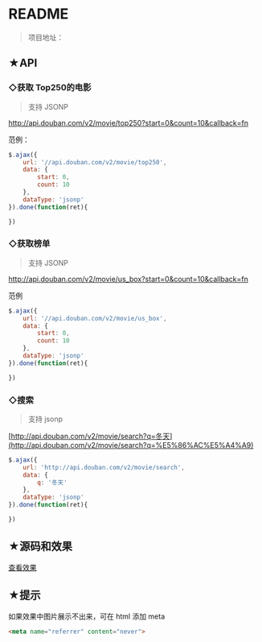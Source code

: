# README

> 项目地址：

## ★API

### ◇**获取 Top250的电影**

> 支持 JSONP

http://api.douban.com/v2/movie/top250?start=0&count=10&callback=fn

范例：

```js
$.ajax({
    url: '//api.douban.com/v2/movie/top250',
    data: {
        start: 0,
        count: 10
    },
    dataType: 'jsonp'
}).done(function(ret){

})
```

### ◇**获取榜单**

> 支持 JSONP

<http://api.douban.com/v2/movie/us_box?start=0&count=10&callback=fn>

范例

```js
$.ajax({
    url: '//api.douban.com/v2/movie/us_box',
    data: {
        start: 0,
        count: 10
    },
    dataType: 'jsonp'
}).done(function(ret){

})
```

### ◇**搜索**

> 支持 jsonp

[http://api.douban.com/v2/movie/search?q=冬天](http://api.douban.com/v2/movie/search?q=%E5%86%AC%E5%A4%A9)

```js
$.ajax({
    url: 'http://api.douban.com/v2/movie/search',
    data: {
        q: '冬天'
    },
    dataType: 'jsonp'
}).done(function(ret){

})
```

## ★源码和效果

[查看效果](http://book.jirengu.com/jirengu-inc/js-works/projects/doubanmovie/index.html)

## ★提示

如果效果中图片展示不出来，可在 html 添加 meta

```html
<meta name="referrer" content="never">
```

